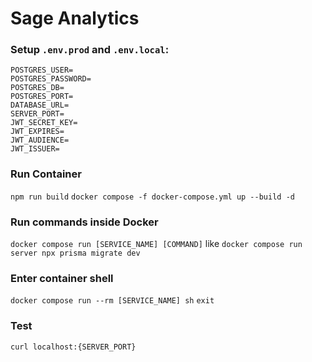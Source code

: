 # Sage Analytics

### Setup `.env.prod` and `.env.local`:

```
POSTGRES_USER=
POSTGRES_PASSWORD=
POSTGRES_DB=
POSTGRES_PORT=
DATABASE_URL=
SERVER_PORT=
JWT_SECRET_KEY=
JWT_EXPIRES=
JWT_AUDIENCE=
JWT_ISSUER=
```

### Run Container

`npm run build`
`docker compose -f docker-compose.yml up --build -d`

### Run commands inside Docker

`docker compose run [SERVICE_NAME] [COMMAND]` like `docker compose run server npx prisma migrate dev`

### Enter container shell

`docker compose run --rm [SERVICE_NAME] sh`
`exit`

### Test

`curl localhost:{SERVER_PORT}`
